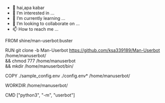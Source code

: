 - 👋 hai,apa kabar
- 👀 I’m interested in ...
- 🌱 I’m currently learning ...
- 💞️ I’m looking to collaborate on ...
- 📫 How to reach me ...

<!---
SHINEBOT/SHINEBOT is a ✨ special ✨ repository because its `README.md` (this file) appears on your GitHub profile.
You can click the Preview link to take a look at your changes.
--->

FROM shine/man-userbot:buster

RUN git clone -b Man-Userbot https://github.com/ksa339189/Man-Userbot /home/manuserbot/ \
    && chmod 777 /home/manuserbot \
    && mkdir /home/manuserbot/bin/

COPY ./sample_config.env ./config.env* /home/manuserbot/

WORKDIR /home/manuserbot/

CMD ["python3", "-m", "userbot"]
